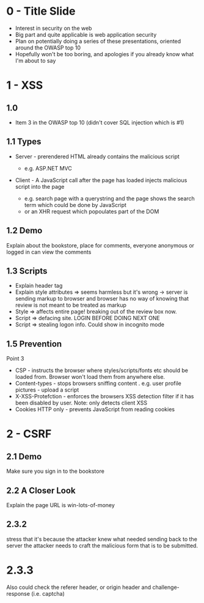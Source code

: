 # 0 - Title Slide

* Interest in security on the web
* Big part and quite applicable is web application security
* Plan on potentially doing a series of these presentations, oriented around the OWASP top 10
* Hopefully won't be too boring, and apologies if you already know what I'm about to say 

# 1 - XSS
 
## 1.0
 
* Item 3 in the OWASP top 10 (didn't cover SQL injection which is #1)
 
## 1.1 Types
 
* Server - prerendered HTML already contains the malicious script
    * e.g. ASP.NET MVC
    
* Client - A JavaScript call after the page has loaded injects malicious script into the page
    * e.g. search page with a querystring and the page shows the search term which could be done by JavaScript
    * or an XHR request which popoulates part of the DOM
    
## 1.2 Demo

Explain about the bookstore, place for comments, everyone anonymous or logged in can view the comments

## 1.3 Scripts

* Explain header tag
* Explain style attributes => seems harmless but it's wrong -> server is sending markup to browser and browser has no way of knowing that review is not meant to be treated as markup
* Style => affects entire page! breaking out of the review box now.
* Script => defacing site. LOGIN BEFORE DOING NEXT ONE
* Script => stealing logon info. Could show in incognito mode

## 1.5 Prevention

Point 3
* CSP - instructs the browser where styles/scripts/fonts etc should be loaded from. Browser won't load them from anywhere else.
* Content-types - stops browsers sniffing content . e.g. user profile pictures - upload a script
* X-XSS-Protefction - enforces the browsers XSS detection filter if it has been disabled by user. Note: only detects client XSS
* Cookies HTTP only - prevents JavaScript from reading cookies

# 2 - CSRF

## 2.1 Demo

Make sure you sign in to the bookstore

## 2.2 A Closer Look

Explain the page URL is win-lots-of-money

## 2.3.2

stress that it's because the attacker knew what needed sending back to the server 
the attacker needs to craft the malicious form that is to be submitted.

# 2.3.3

Also could check the referer header, or origin header and challenge-response (i.e. captcha)